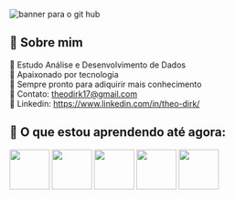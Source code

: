 ![banner para o git hub](https://user-images.githubusercontent.com/111164834/194446500-eb37693a-f7df-4a57-977f-bcd1d4fcb51f.gif)

## 👾 Sobre mim 
  💫 Estudo Análise e Desenvolvimento de Dados     
  💫 Apaixonado por tecnologia       
  💫 Sempre pronto para adiquirir mais conhecimento       
  💫 Contato: theodirk17@gmail.com      
  💫 Linkedin: https://www.linkedin.com/in/theo-dirk/      

## 🚀 O que estou aprendendo até agora:
  <img src="https://cdn.jsdelivr.net/gh/devicons/devicon/icons/html5/html5-original-wordmark.svg" width="70" height="70"/> <img src="https://cdn.jsdelivr.net/gh/devicons/devicon/icons/css3/css3-original-wordmark.svg" width="70" height="70" /> <img src="https://cdn.jsdelivr.net/gh/devicons/devicon/icons/javascript/javascript-original.svg" width="70" height="70" /> <img src="https://cdn.jsdelivr.net/gh/devicons/devicon/icons/java/java-original.svg" width="70" height="70"/> <img src="https://cdn.jsdelivr.net/gh/devicons/devicon/icons/spring/spring-original.svg" width="70" height="70"/>
          
          
          
          
          

